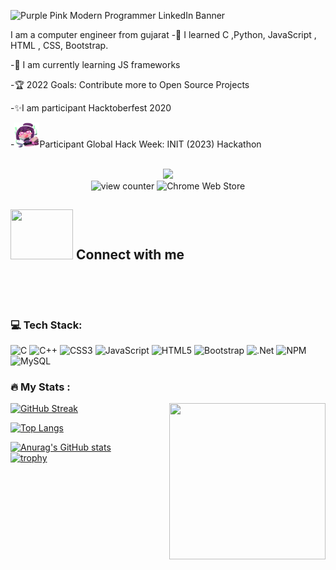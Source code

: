 <!--![banner (2)](https://user-images.githubusercontent.com/66365538/165345615-f2de52f7-2822-4d82-8c0c-13060b8a87fa.png)-->
![Purple Pink Modern Programmer LinkedIn Banner](https://user-images.githubusercontent.com/66365538/185100551-31c07870-b8c5-4439-957b-0ea4136ae5a4.gif)

<!-- ### Hello World 👋 -->
I am a computer engineer from gujarat
-📖 I learned C ,Python, JavaScript , HTML , CSS, Bootstrap.

-🌱 I am currently learning JS frameworks

-🏆 2022 Goals: Contribute more to Open Source Projects

-✨I am participant Hacktoberfest 2020

-<img height="40" width="40" padding-left="400px" src="Hackathon girl_Image.svg"/>Participant Global Hack Week: INIT (2023) Hackathon
<br>
<br>



<div id="header" align="center">
    <img src="https://media.giphy.com/media/M9gbBd9nbDrOTu1Mqx/giphy.gif" width="100"/>
</div> 






<div align="center">
 <img alt="view counter" src="https://komarev.com/ghpvc/?username=your-github-bhagirath1312&color=blueviolet">

 <!-- ![](https://komarev.com/ghpvc/?username=your-github-bhagirath1312&color=blueviolet) -->
 
 <img alt="Chrome Web Store" src="https://img.shields.io/chrome-web-store/users/mbnbehikldjhnfehhnaidhjhoofhpehk?style=flat-square">
</div>

## <img height="80" width="100" src="https://raw.githubusercontent.com/innng/innng/master/assets/kyubey.gif"/> Connect with me

<p align="left">
<a href="https://twitter.com/BhagirathBhatti" target="blank"><img align="center" src="https://github.com/mishmanners/MishManners/blob/master/socials/twitter%20(2).png" title = "Twitter" alt="" height="30" /></a>
<a href="https://www.linkedin.com/in/bhatti-bhagirath-808120230/" target="blank"><img align="center" src="https://github.com/mishmanners/MishManners/blob/master/socials/transparent-Linkedin-logo-icon.png" alt="" height="30" /></a>
<a href="https://www.instagram.com/bhatti_bhagirath/" target="blank"><img align="center" src="https://github.com/mishmanners/MishManners/blob/master/socials/instagram.png" alt="" height="30" /></a>
<a href="https://bhagirath.hashnode.dev" target="blank"><img align="center" src="https://github.com/mishmanners/MishManners/blob/master/socials/chrome.png" alt="" height="30" /></a>
<a href="https://dev.to/bhagirath1312" target="blank"><img align="center" src="https://github.com/mishmanners/MishManners/blob/master/socials/devto.png" alt="" height="30" /></a>
</p>
<br>

### 💻 Tech Stack:
![C](https://img.shields.io/badge/c-%2300599C.svg?style=for-the-badge&logo=c&logoColor=white) ![C++](https://img.shields.io/badge/c++-%2300599C.svg?style=for-the-badge&logo=c%2B%2B&logoColor=white) ![CSS3](https://img.shields.io/badge/css3-%231572B6.svg?style=for-the-badge&logo=css3&logoColor=white) ![JavaScript](https://img.shields.io/badge/javascript-%23323330.svg?style=for-the-badge&logo=javascript&logoColor=%23F7DF1E) ![HTML5](https://img.shields.io/badge/html5-%23E34F26.svg?style=for-the-badge&logo=html5&logoColor=white) ![Bootstrap](https://img.shields.io/badge/bootstrap-%23563D7C.svg?style=for-the-badge&logo=bootstrap&logoColor=white) ![.Net](https://img.shields.io/badge/.NET-5C2D91?style=for-the-badge&logo=.net&logoColor=white) ![NPM](https://img.shields.io/badge/NPM-%23000000.svg?style=for-the-badge&logo=npm&logoColor=white) ![MySQL](https://img.shields.io/badge/mysql-%2300f.svg?style=for-the-badge&logo=mysql&logoColor=white)
### :fire: My Stats :

<a href="url"><img src="https://user-images.githubusercontent.com/66365538/185738500-0588edf3-144a-445f-8dab-95d329b7406b.gif" align="right" height="250" width="250" ></a>
[![GitHub Streak](http://github-readme-streak-stats.herokuapp.com?user=bhagirath1312&theme=buefy)](https://git.io/streak-stats)



[![Top Langs](https://github-readme-stats.vercel.app/api/top-langs/?username=bhagirath1312&layout=compact&theme=buefy)](https://github.com/anuraghazra/github-readme-stats)


[![Anurag's GitHub stats](https://github-readme-stats.vercel.app/api?username=bhagirath1312&theme=buefy)](https://github.com/anuraghazra/github-readme-stats)
<br>
[![trophy](https://github-profile-trophy.vercel.app/?username=bhagirath1312&theme=)](https://github.com/ryo-ma/github-profile-trophy)

<!--START_SECTION:waka-->

<!--END_SECTION:waka-->
